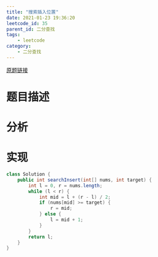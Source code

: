 ```yaml
---
title: "搜索插入位置"
date: 2021-01-23 19:36:20
leetcode_id: 35
parent_id: 二分查找
tags:
    - leetcode
category:
    - 二分查找
---
```


[原题链接](https://leetcode-cn.com/problems/search-insert-position/)

# 题目描述

# 分析

# 实现

```java
class Solution {
    public int searchInsert(int[] nums, int target) {
        int l = 0, r = nums.length;
        while (l < r) {
            int mid = l + (r - l) / 2;
            if (nums[mid] >= target) {
                r = mid;
            } else {
                l = mid + 1;
            }
        }
        return l;
    }
}
```